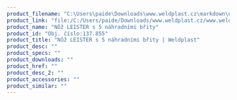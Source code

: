 ```yaml
---
product_filename: "C:\Users\paide\Downloads\www.weldplast.cz\markdown\nuz-leister-s-5-nahradnimi-brity.md"
product_link: "file:/C:/Users/paide/Downloads/www.weldplast.cz/www.weldplast.cz/nuz-leister-s-5-nahradnimi-brity"
product_name: "Nůž LEISTER s 5 náhradními břity"
product_id: "Obj. číslo:137.855"
product_title: "Nůž LEISTER s 5 náhradními břity | Weldplast"
product_desc: ""
product_specs: ""
product_downloads: ""
product_href: ""
product_desc_2: ""
product_accessories: ""
product_similar: ""
---
```

